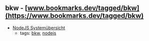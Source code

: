 bkw - [www.bookmarks.dev/tagged/bkw](https://www.bookmarks.dev/tagged/bkw)
---
* [NodeJS Systemübersicht](http://bkwiki.bkw-fmb.ch/pages/viewpage.action?pageId=46990219)
    * tags: [bkw](../tags/bkw.md), [nodejs](../tags/nodejs.md)

